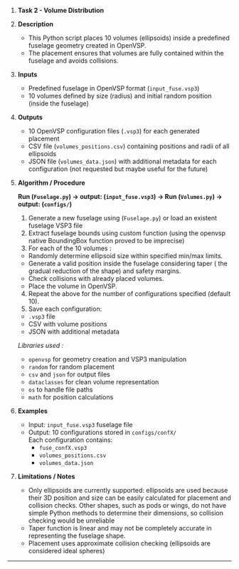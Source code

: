 
1. **Task 2 - Volume Distribution**

2. **Description**
   - This Python script places 10 volumes (ellipsoids) inside a predefined fuselage geometry created in OpenVSP.  
   - The placement ensures that volumes are fully contained within the fuselage and avoids collisions.

3. **Inputs**
   - Predefined fuselage in OpenVSP format (`input_fuse.vsp3`)
   - 10 volumes defined by size (radius) and initial random position (inside the fuselage)

4. **Outputs**
   - 10 OpenVSP configuration files (`.vsp3`) for each generated placement
   - CSV file (`volumes_positions.csv`) containing positions and radii of all ellipsoids
   - JSON file (`volumes_data.json`) with additional metadata for each configuration (not requested but maybe useful for the future)

5. **Algorithm / Procedure**

    **Run (`Fuselage.py`) -> output: (`input_fuse.vsp3`) -> Run (`Volumes.py`) -> output: (`configs/`)**

   1. Generate a new fuselage using (`Fuselage.py`) or load an existent fuselage VSP3 file
   2. Extract fuselage bounds using custom function (using the openvsp native BoundingBox function proved to be imprecise)
   3. For each of the 10 volumes : 
    - Randomly determine ellipsoid size within specified min/max limits.
    - Generate a valid position inside the fuselage considering taper ( the gradual reduction of the shape) and safety margins.
    - Check collisions with already placed volumes.
    - Place the volume in OpenVSP. 
   4. Repeat the above for the number of configurations specified (default 10).
   5. Save each configuration:
   - `.vsp3` file
   - CSV with volume positions
   - JSON with additional metadata


   *Libraries used :*
    - `openvsp` for geometry creation and VSP3 manipulation
    - `random` for random placement
    - `csv` and `json` for output files
    - `dataclasses` for clean volume representation
    - `os` to handle file paths
    - `math` for position calculations

6. **Examples**
   - Input: `input_fuse.vsp3` fuselage file
   - Output: 10 configurations stored in `configs/confX/`  
     Each configuration contains:
        - `fuse_confX.vsp3`
        - `volumes_positions.csv`
        - `volumes_data.json`

7. **Limitations / Notes**
   - Only ellipsoids are currently supported: ellipsoids are used because their 3D position and size can be easily calculated for placement and collision checks. Other shapes, such as pods or wings, do not have simple Python methods to determine their dimensions, so collision checking would be unreliable
   - Taper function is linear and may not be completely accurate in representing the fuselage shape.
   - Placement uses approximate collision checking (ellipsoids are considered ideal spheres)

---

